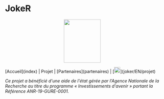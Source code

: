 # JokeR
<p align="center">
  <img src="Joker.png" width="120" height="142">
</p>
[Accueil](index) | Projet | [Partenaires](partenaires) | [<img src="drapeau EN.png" width="20">](joker/EN/projet)

*Ce projet a bénéficié d'une aide de l'état gérée par l'Agence Nationale de la Recherche au titre du programme « Investissements d'avenir » portant la Référence ANR-19-GURE-0001.*
